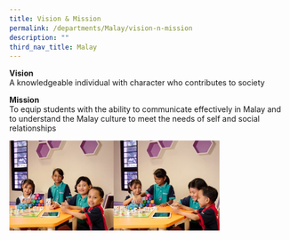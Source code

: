 ```yaml
---
title: Vision & Mission
permalink: /departments/Malay/vision-n-mission
description: ""
third_nav_title: Malay
---
```

<p><strong>Vision</strong>&nbsp;<br>A knowledgeable individual with character who contributes to society</p>
<p><strong>Mission&nbsp;</strong><br>To equip students with the ability to communicate effectively in Malay and to understand the Malay culture to meet the needs of self and social relationships</p>

<p><img style="width: 75%;" src="/images/Malay%20Dept%20Banner.jpg" /></p>
